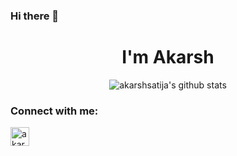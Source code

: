 ### Hi there 👋


<h1 align="center">I'm Akarsh</h1>

<div align="center">

  ![akarshsatija's github stats](https://github-readme-stats.vercel.app/api?username=akarshsatija&show_icons=true&theme=dracula)
</div>
<h3 align="left">Connect with me:</h3>
<p align="left">
<a href="https://linkedin.com/in/akarshsatija" target="_blank"><img align="center" src="https://cdn.jsdelivr.net/npm/simple-icons@3.0.1/icons/linkedin.svg" alt="akarshsatija" height="30" width="30" /></a>
</p>


<!--
<p><img align="left" src="https://github-readme-stats.vercel.app/api/top-langs?username=akarshsatija&show_icons=true&locale=en&layout=compact" alt="akarshsatija" /></p>




**AkarshSatija/akarshsatija** is a ✨ _special_ ✨ repository because its `README.md` (this file) appears on your GitHub profile.

Here are some ideas to get you started:

- 🔭 I’m currently working on ...
- 🌱 I’m currently learning ...
- 👯 I’m looking to collaborate on ...
- 🤔 I’m looking for help with ...
- 💬 Ask me about ...
- 📫 How to reach me: ...
- 😄 Pronouns: ...
- ⚡ Fun fact: ...
-->
